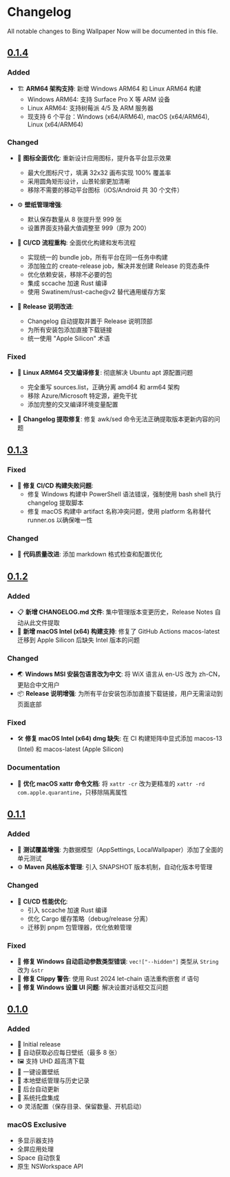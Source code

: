 # Changelog

All notable changes to Bing Wallpaper Now will be documented in this file.

## [0.1.4]

### Added

- 🏗️ **ARM64 架构支持**: 新增 Windows ARM64 和 Linux ARM64 构建
  - Windows ARM64: 支持 Surface Pro X 等 ARM 设备  
  - Linux ARM64: 支持树莓派 4/5 及 ARM 服务器
  - 现支持 6 个平台：Windows (x64/ARM64), macOS (x64/ARM64), Linux (x64/ARM64)

### Changed

- 🎨 **图标全面优化**: 重新设计应用图标，提升各平台显示效果
  - 最大化图标尺寸，填满 32x32 画布实现 100% 覆盖率
  - 采用圆角矩形设计，山景轮廓更加清晰
  - 移除不需要的移动平台图标（iOS/Android 共 30 个文件）
  
- ⚙️ **壁纸管理增强**: 
  - 默认保存数量从 8 张提升至 999 张
  - 设置界面支持最大值调整至 999（原为 200）
  
- 🔧 **CI/CD 流程重构**: 全面优化构建和发布流程
  - 实现统一的 bundle job，所有平台在同一任务中构建
  - 添加独立的 create-release job，解决并发创建 Release 的竞态条件
  - 优化依赖安装，移除不必要的包
  - 集成 sccache 加速 Rust 编译
  - 使用 Swatinem/rust-cache@v2 替代通用缓存方案
  
- 📝 **Release 说明改进**: 
  - Changelog 自动提取并置于 Release 说明顶部
  - 为所有安装包添加直接下载链接
  - 统一使用 "Apple Silicon" 术语

### Fixed

- 🐛 **Linux ARM64 交叉编译修复**: 彻底解决 Ubuntu apt 源配置问题
  - 完全重写 sources.list，正确分离 amd64 和 arm64 架构
  - 移除 Azure/Microsoft 特定源，避免干扰
  - 添加完整的交叉编译环境变量配置
  
- 🔧 **Changelog 提取修复**: 修复 awk/sed 命令无法正确提取版本更新内容的问题

## [0.1.3]

### Fixed

- 🐛 **修复 CI/CD 构建失败问题**:
  - 修复 Windows 构建中 PowerShell 语法错误，强制使用 bash shell 执行 changelog 提取脚本
  - 修复 macOS 构建中 artifact 名称冲突问题，使用 platform 名称替代 runner.os 以确保唯一性

### Changed

- 📝 **代码质量改进**: 添加 markdown 格式检查和配置优化

## [0.1.2]

### Added

- 📋 **新增 CHANGELOG.md 文件**: 集中管理版本变更历史，Release Notes 自动从此文件提取
- 🎯 **新增 macOS Intel (x64) 构建支持**: 修复了 GitHub Actions macos-latest 迁移到 Apple Silicon 后缺失 Intel 版本的问题

### Changed

- 🌏 **Windows MSI 安装包语言改为中文**: 将 WiX 语言从 en-US 改为 zh-CN，更贴合中文用户
- 📦 **Release 说明增强**: 为所有平台安装包添加直接下载链接，用户无需滚动到页面底部

### Fixed

- 🛠️ **修复 macOS Intel (x64) dmg 缺失**: 在 CI 构建矩阵中显式添加 macos-13 (Intel) 和 macos-latest (Apple Silicon)

### Documentation

- 📝 **优化 macOS xattr 命令文档**: 将 `xattr -cr` 改为更精准的 `xattr -rd com.apple.quarantine`，只移除隔离属性

## [0.1.1]

### Added

- 📝 **测试覆盖增强**: 为数据模型（AppSettings, LocalWallpaper）添加了全面的单元测试
- ⚙️ **Maven 风格版本管理**: 引入 SNAPSHOT 版本机制，自动化版本号管理

### Changed

- 🔧 **CI/CD 性能优化**:
  - 引入 sccache 加速 Rust 编译
  - 优化 Cargo 缓存策略（debug/release 分离）
  - 迁移到 pnpm 包管理器，优化依赖管理

### Fixed

- 🐛 **修复 Windows 自动启动参数类型错误**: `vec!["--hidden"]` 类型从 `String` 改为 `&str`
- 🐛 **修复 Clippy 警告**: 使用 Rust 2024 let-chain 语法重构嵌套 if 语句
- 🐛 **修复 Windows 设置 UI 问题**: 解决设置对话框交互问题

## [0.1.0]

### Added

- 🎉 Initial release
- 📸 自动获取必应每日壁纸（最多 8 张）
- 🖼️ 支持 UHD 超高清下载
- 🎨 一键设置壁纸
- 📁 本地壁纸管理与历史记录
- 🔄 后台自动更新
- 💾 系统托盘集成
- ⚙️ 灵活配置（保存目录、保留数量、开机启动）

### macOS Exclusive

- 多显示器支持
- 全屏应用处理
- Space 自动恢复
- 原生 NSWorkspace API

[0.1.4]:
[https://](https://github.com/qiyuey/bing-wallpaper-now/compare/0.1.3...0.1.4)
[0.1.3]: https://github.com/qiyuey/bing-wallpaper-now/compare/0.1.2...0.1.3
[0.1.2]: https://github.com/qiyuey/bing-wallpaper-now/compare/0.1.1...0.1.2
[0.1.1]: https://github.com/qiyuey/bing-wallpaper-now/compare/0.1.0...0.1.1
[0.1.0]: https://github.com/qiyuey/bing-wallpaper-now/releases/tag/0.1.0
